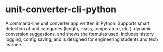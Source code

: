 # unit-converter-cli-python
A command-line unit converter app written in Python. Supports smart detection of unit categories (length, mass, temperature, etc.), dynamic conversion suggestions, and shows the formulas used. Includes history logging, config saving, and is designed for engineering students and tech learners.
